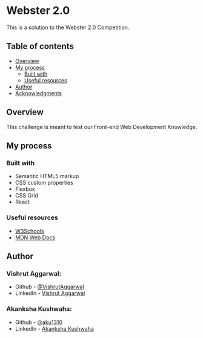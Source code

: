 # Webster 2.0

This is a solution to the Webster 2.0 Competition.

## Table of contents

- [Overview](#overview)
- [My process](#my-process)
  - [Built with](#built-with)
  - [Useful resources](#useful-resources)
- [Author](#author)
- [Acknowledgments](#acknowledgments)


## Overview

This challenge is meant to test our Front-end Web Development Knowledge.

## My process

### Built with

- Semantic HTML5 markup
- CSS custom properties
- Flexbox
- CSS Grid
- React

### Useful resources

- [W3Schools](https://www.w3schools.com/css/)
- [MDN Web Docs](https://developer.mozilla.org/en-US/docs/Web/CSS)

## Author

### Vishrut Aggarwal:
- Github - [@VishrutAggarwal](https://github.com/VishrutAggarwal)
- LinkedIn - [Vishrut Aggarwal](https://www.linkedin.com/in/vishrut-aggarwal/)

### Akanksha Kushwaha:
- Github - [@aku1310](https://github.com/aku1310)
- LinkedIn - [Akanksha Kushwaha](https://www.linkedin.com/in/akankshakushwaha/)
